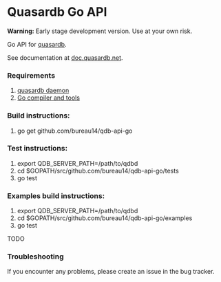 Quasardb Go API
=================

**Warning:** Early stage development version. Use at your own risk.

Go API for [quasardb](https://www.quasardb.net/).

See documentation at [doc.quasardb.net](https://doc.quasardb.net/2.0.0/api/java.html).

### Requirements

1. [quasardb daemon](https://download.quasardb.net/quasardb/)
1. [Go compiler and tools](https://golang.org/)

### Build instructions:
1. go get github.com/bureau14/qdb-api-go

### Test instructions:
1. export QDB_SERVER_PATH=/path/to/qdbd
2. cd $GOPATH/src/github.com/bureau14/qdb-api-go/tests
3. go test

### Examples build instructions:
1. export QDB_SERVER_PATH=/path/to/qdbd
2. cd $GOPATH/src/github.com/bureau14/qdb-api-go/examples
3. go test

TODO

### Troubleshooting

If you encounter any problems, please create an issue in the bug tracker.
